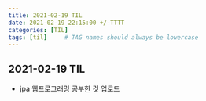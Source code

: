 ```yaml
---
title: 2021-02-19 TIL
date: 2021-02-19 22:15:00 +/-TTTT
categories: [TIL]
tags: [til]     # TAG names should always be lowercase
---
```

 
## 2021-02-19 TIL 
- jpa 웹프로그래밍 공부한 것 업로드
